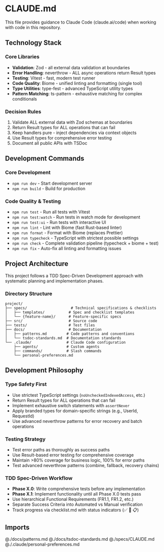 # CLAUDE.md

This file provides guidance to Claude Code (claude.ai/code) when working with code in this repository.

## Technology Stack

### Core Libraries
- **Validation**: Zod - all external data validation at boundaries
- **Error Handling**: neverthrow - ALL async operations return Result types
- **Testing**: Vitest - fast, modern test runner
- **Code Quality**: Biome - unified linting and formatting (single tool)
- **Type Utilities**: type-fest - advanced TypeScript utility types
- **Pattern Matching**: ts-pattern - exhaustive matching for complex conditionals

### Decision Rules
1. Validate ALL external data with Zod schemas at boundaries
2. Return Result types for ALL operations that can fail
3. Keep handlers pure - inject dependencies via context objects
4. Use Result types for comprehensive error testing
5. Document all public APIs with TSDoc

## Development Commands

### Core Development
- `npm run dev` - Start development server
- `npm run build` - Build for production

### Code Quality & Testing
- `npm run test` - Run all tests with Vitest
- `npm run test:watch` - Run tests in watch mode for development
- `npm run test:ui` - Run tests with interactive UI
- `npm run lint` - Lint with Biome (fast Rust-based linter)
- `npm run format` - Format with Biome (replaces Prettier)
- `npm run typecheck` - TypeScript with strictest possible settings
- `npm run check` - Complete validation pipeline (typecheck + biome + test)
- `npm run fix` - Auto-fix all linting and formatting issues

## Project Architecture

This project follows a TDD Spec-Driven Development approach with systematic planning and implementation phases.

### Directory Structure

```
project/
├── specs/                    # Technical specifications & checklists
│   ├── templates/           # Spec and checklist templates
│   └── {feature-name}/      # Feature-specific specs
├── src/                     # Source code
├── tests/                   # Test files
├── docs/                    # Documentation
│   ├── patterns.md         # Code patterns and conventions
│   └── tsdoc-standards.md  # Documentation standards
└── .claude/                # Claude Code configuration
    ├── agents/             # Custom agents
    ├── commands/           # Slash commands
    └── personal-preferences.md
```

## Development Philosophy

### Type Safety First
- Use strictest TypeScript settings (`noUncheckedIndexedAccess`, etc.)
- Return Result types for ALL operations that can fail
- Implement exhaustive switch statements with `assertNever`
- Apply branded types for domain-specific strings (e.g., UserId, RequestId)
- Use advanced neverthrow patterns for error recovery and batch operations

### Testing Strategy
- Test error paths as thoroughly as success paths
- Use Result-based error testing for comprehensive coverage
- Maintain >80% coverage for business logic, 100% for error paths
- Test advanced neverthrow patterns (combine, fallback, recovery chains)

### TDD Spec-Driven Workflow
- **Phase X.0**: Write comprehensive tests before any implementation
- **Phase X.1**: Implement functionality until all Phase X.0 tests pass
- Use hierarchical Functional Requirements (FR1.1, FR1.2, etc.)
- Separate Success Criteria into Automated vs Manual verification
- Track progress via checklist.md with status indicators (✅ 🚧 📋)

## Imports
@./docs/patterns.md
@./docs/tsdoc-standards.md
@./specs/CLAUDE.md
@./.claude/personal-preferences.md
